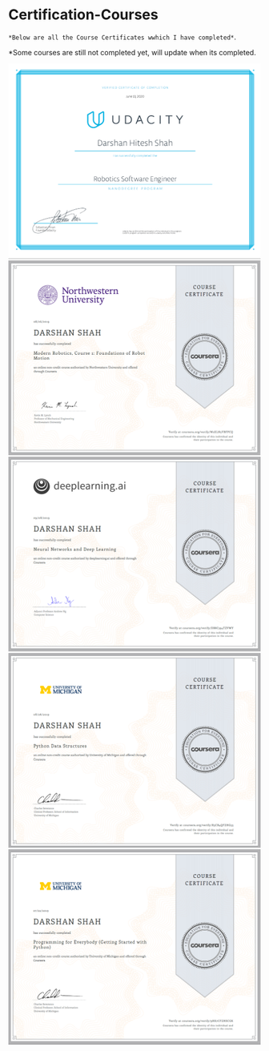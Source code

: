 # Certification-Courses

`*Below are all the Course Certificates wwhich I have completed*`.

   *Some courses are still not completed yet, will update when its completed.



![pic1](https://github.com/darshan6998/Certification-Courses/blob/master/CertificatesImages/Robotics%20Software%20Engineer%20Udacity.png)
![pic2](https://github.com/darshan6998/Certification-Courses/blob/master/CertificatesImages/Coursera%20Modern%20Robotics.png)
![pic3](https://github.com/darshan6998/Certification-Courses/blob/master/CertificatesImages/Coursera%20Neural%20Network%20and%20Deep%20Learning.png)
![pic4](https://github.com/darshan6998/Certification-Courses/blob/master/CertificatesImages/Coursera%20Python%20data%20Structures.png)
![pic5](https://github.com/darshan6998/Certification-Courses/blob/master/CertificatesImages/Coursera%20Starting%20with%20Python.png)
